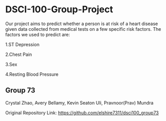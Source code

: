 # DSCI-100-Group-Project

Our project aims to predict whether a person is at risk of a heart disease given data collected from medical tests on a few specific risk factors. The factors we used to predict are:

1.ST Depression

2.Chest Pain

3.Sex

4.Resting Blood Pressure


## Group 73
Crystal Zhao, Avery Bellamy, Kevin Seaton Uli, Pravnoor(Prav) Mundra

Original Repository Link: https://github.com/elshire7311/dsci100_group73
